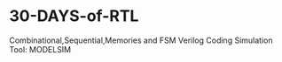 # 30-DAYS-of-RTL
Combinational,Sequential,Memories and FSM Verilog Coding
Simulation Tool: MODELSIM
